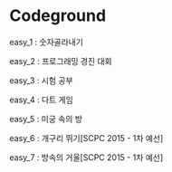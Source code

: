 # Codeground

easy_1 : 숫자골라내기

easy_2 : 프로그래밍 경진 대회

easy_3 : 시험 공부

easy_4 : 다트 게임

easy_5 : 미궁 속의 방

easy_6 : 개구리 뛰기[SCPC 2015 - 1차 예선]

easy_7 : 방속의 거울[SCPC 2015 - 1차 예선]
